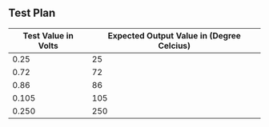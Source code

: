 ## Test Plan

  Test Value in Volts | Expected Output Value in (Degree Celcius)
----------------------|---------------------------------------------
 0.25        |    25
 0.72        |    72
 0.86        |    86
 0.105       |    105
 0.250       |    250       
